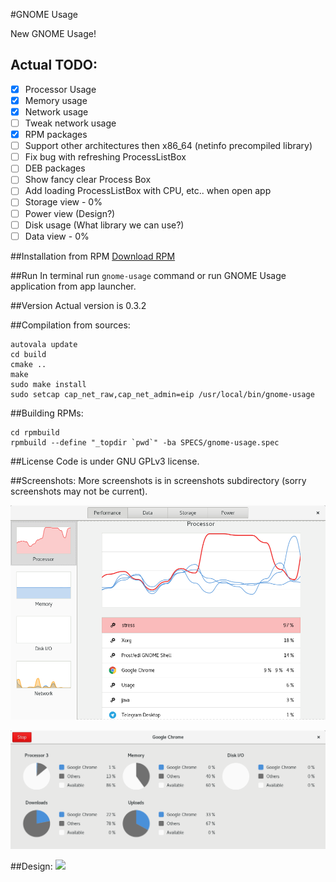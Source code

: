 #GNOME Usage

New GNOME Usage!

## Actual TODO:
- [x] Processor Usage
- [x] Memory usage
- [x] Network usage
- [ ] Tweak network usage
- [x] RPM packages
- [ ] Support other architectures then x86_64 (netinfo precompiled library) 
- [ ] Fix bug with refreshing ProcessListBox
- [ ] DEB packages
- [ ] Show fancy clear Process Box
- [ ] Add loading ProcessListBox with CPU, etc.. when open app 
- [ ] Storage view - 0%
- [ ] Power view (Design?)
- [ ] Disk usage (What library we can use?)
- [ ] Data view - 0%

##Installation from RPM
[Download RPM](https://github.com/petr-stety-stetka/gnome-usage/raw/master/rpmbuild/RPMS/x86_64/gnome-usage-0.3.2-1.x86_64.rpm)

##Run
In terminal run ```gnome-usage``` command or run GNOME Usage application from app launcher.

##Version
Actual version is 0.3.2

##Compilation from sources:
```
autovala update
cd build
cmake ..
make
sudo make install
sudo setcap cap_net_raw,cap_net_admin=eip /usr/local/bin/gnome-usage
```

##Building RPMs:
```
cd rpmbuild
rpmbuild --define "_topdir `pwd`" -ba SPECS/gnome-usage.spec
```

##License
Code is under GNU GPLv3 license.

##Screenshots:
More screenshots is in screenshots subdirectory (sorry screenshots may not be current).

![Screenshot](screenshots/screenshot11.png?raw=true )

![Screenshot](screenshots/screenshot10.png?raw=true )

##Design:
<img src="https://raw.githubusercontent.com/gnome-design-team/gnome-mockups/master/usage/usage-wires.png">
